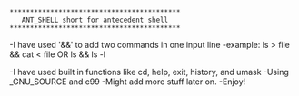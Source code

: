 ﻿	******************************************
	   ANT_SHELL short for antecedent shell
	******************************************

  -I have used '&&' to add two commands in one input line
  -example:
    ls > file && cat < file
            OR
    ls && ls -l

  -I have used built in functions like cd, help, exit, history, and umask
  -Using _GNU_SOURCE and c99
  -Might add more stuff later on.
  -Enjoy!
